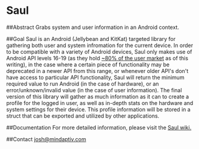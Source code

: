 # Saul

##Abstract
Grabs system and user information in an Android context.

##Goal
Saul is an Android (Jellybean and KitKat) targeted library for gathering both user and system infromation for the current device.  In order to be compatible with a variety of Android devices, Saul only makes use of Android API levels 16-19 (as they hold [~80% of the user market](https://developer.android.com/about/dashboards/index.html) as of this writing), in the case where a certain piece of functionality may be deprecated in a newer API from this range, or whenever older API's don't have access to particular API functionality, Saul will return the minimum required value to run Android (in the case of hardware), or an error/unknown/invalid value (in the case of user information).  The final version of this library will gather as much information as it can to create a profile for the logged in user, as well as in-depth stats on the hardware and system settings for their device.  This profile information will be stored in a struct that can be exported and utilized by other applications.

##Documentation
For more detailed information, please visit the [Saul wiki.](https://github.com/mindaptiv/Saul/wiki)

##Contact
josh@mindaptiv.com
